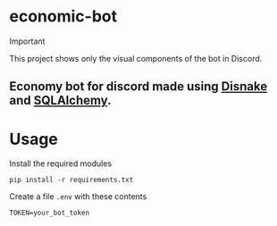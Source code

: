 # economic-bot
> [!IMPORTANT]
> This project shows only the visual components of the bot in Discord.

Economy bot for discord made using [Disnake](https://github.com/DisnakeDev/disnake) and [SQLAlchemy](https://github.com/sqlalchemy/sqlalchemy).
---
# Usage
Install the required modules
```
pip install -r requirements.txt
```
Create a file `.env` with these contents
```
TOKEN=your_bot_token
```
